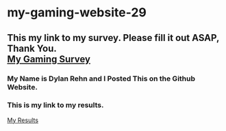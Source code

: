 # my-gaming-website-29
<!DOCTYPE html>
<html lang="en">
<head>
    <meta charset="UTF-8">
    <meta name="viewport" content="width=device-width, initial-scale=1.0">
    <title>Document</title>
    <link rel="stylesheet" href="style.css">
</head>
<body class="survey23">
    <h2>This my link to my survey. Please fill it out ASAP, Thank You.
    <br>
    <a href="https://forms.office.com/r/XFmGiygdyv">My Gaming Survey</a>
    <h3>My Name is Dylan Rehn and I Posted This on the Github Website.</h3>
    </h2>
    <h3>This is my link to my results.</h3>
    <a href="surveyresults1.html">My Results</a>
</body>
</html>

